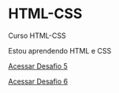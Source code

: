 # HTML-CSS
 Curso HTML-CSS

Estou aprendendo HTML e CSS

<a href="https://Fabrioco.github.io/HTML-CSS/Desafios/Desafio%205/index.html">Acessar Desafio 5</a>

<a href="https://Fabrioco.github.io/HTML-CSS/Desafios/Desafio%206/index.html">Acessar Desafio 6</a>